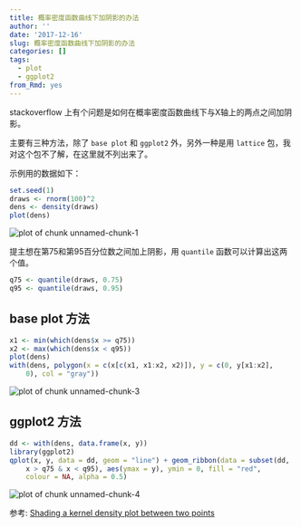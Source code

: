 ```yaml
---
title: 概率密度函数曲线下加阴影的办法
author: ''
date: '2017-12-16'
slug: 概率密度函数曲线下加阴影的办法
categories: []
tags:
  - plot
  - ggplot2
from_Rmd: yes
---
```


stackoverflow 上有个问题是如何在概率密度函数曲线下与X轴上的两点之间加阴影。

主要有三种方法，除了 `base plot` 和 `ggplot2` 外，另外一种是用 `lattice` 包，我对这个包不了解，在这里就不列出来了。

示例用的数据如下：

```r
set.seed(1)
draws <- rnorm(100)^2
dens <- density(draws)
plot(dens)
```

![plot of chunk unnamed-chunk-1](/figures/cn/2017-12-16-shading-a-kernel-density-plot-between-two-points/unnamed-chunk-1-1.png)

提主想在第75和第95百分位数之间加上阴影，用 `quantile` 函数可以计算出这两个值。

```r
q75 <- quantile(draws, 0.75)
q95 <- quantile(draws, 0.95)
```


## base plot 方法

```r
x1 <- min(which(dens$x >= q75))
x2 <- max(which(dens$x < q95))
plot(dens)
with(dens, polygon(x = c(x[c(x1, x1:x2, x2)]), y = c(0, y[x1:x2], 
    0), col = "gray"))
```

![plot of chunk unnamed-chunk-3](/figures/cn/2017-12-16-shading-a-kernel-density-plot-between-two-points/unnamed-chunk-3-1.png)


## ggplot2 方法

```r
dd <- with(dens, data.frame(x, y))
library(ggplot2)
qplot(x, y, data = dd, geom = "line") + geom_ribbon(data = subset(dd, 
    x > q75 & x < q95), aes(ymax = y), ymin = 0, fill = "red", 
    colour = NA, alpha = 0.5)
```

![plot of chunk unnamed-chunk-4](/figures/cn/2017-12-16-shading-a-kernel-density-plot-between-two-points/unnamed-chunk-4-1.png)

参考: [Shading a kernel density plot between two points](https://stackoverflow.com/questions/3494593/shading-a-kernel-density-plot-between-two-points)
